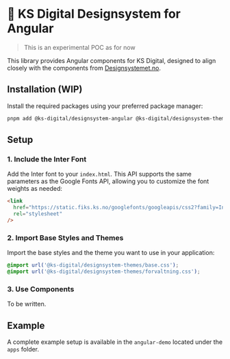 # 🚧 KS Digital Designsystem for Angular

> This is an experimental POC as for now

This library provides Angular components for KS Digital, designed to align closely with the components from [Designsystemet.no](https://www.designsystemet.no/komponenter).

## Installation (WIP)

Install the required packages using your preferred package manager:

```bash
pnpm add @ks-digital/designsystem-angular @ks-digital/designsystem-themes
```

## Setup

### 1. Include the Inter Font

Add the Inter font to your `index.html`. This API supports the same parameters as the Google Fonts API, allowing you to customize the font weights as needed:

```html
<link
  href="https://static.fiks.ks.no/googlefonts/googleapis/css2?family=Inter:wght@400;500;600;700;800&display=swap"
  rel="stylesheet"
/>
```

### 2. Import Base Styles and Themes

Import the base styles and the theme you want to use in your application:

```css
@import url('@ks-digital/designsystem-themes/base.css');
@import url('@ks-digital/designsystem-themes/forvaltning.css');
```

### 3. Use Components

To be written.

## Example

A complete example setup is available in the `angular-demo` located under the `apps` folder.
